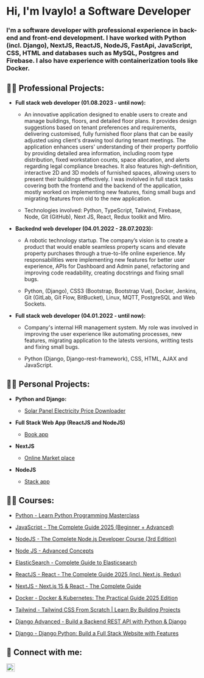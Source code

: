 <h1>Hi, I'm Ivaylo! a Software Developer</a></h1>

<h3>I'm a software developer with professional experience in back-end and front-end development. I have worked with Python (incl. Django), NextJS, ReactJS, NodeJS, FastApi, JavaScript, CSS, HTML and databases such as MySQL, Postgres and Firebase. I also have experience with containerization tools like Docker.
</h3>

<h2>👨‍💻 Professional Projects:</h2>

- <b>Full stack web developer (01.08.2023 - until now):</b>
  - An innovative application designed to enable users to create and manage buildings, floors, and detailed floor plans. It provides design suggestions based on tenant preferences and requirements, delivering customised, fully furnished floor plans that can be easily adjusted using client's drawing tool during tenant meetings. The application enhances users' understanding of their property portfolio by providing detailed area information, including room type distribution, fixed workstation counts, space allocation, and alerts regarding legal compliance breaches. It also features high-definition, interactive 2D and 3D models of furnished spaces, allowing users to present their buildings effectively. I was invlolved in full stack tasks covering both the frontend and the backend of the application, mostly worked on implementing new features, fixing small bugs and migrating features from old to the new application.
  
  - Technologies involved: Python, TypeScript, Tailwind, Firebase, Node, Git (GitHub), Next JS, React, Redux toolkit and Miro.
 
- <b>Backednd web developer (04.01.2022 - 28.07.2023):</b>
  - A robotic technology startup. The company’s vision is to create a product that would enable seamless property scans and elevate property purchases through a true-to-life online experience. My responsabilities were implementing new features for better user experience, APIs for Dashboard and Admin panel, refactoring and improving code readability, creating docstrings and fixing small bugs.
 
  - Python, (Django), CSS3 (Bootstrap, Bootstrap Vue), Docker, Jenkins, Git (GitLab, Git Flow, BitBucket), Linux, MQTT, PostgreSQL and Web Sockets.
 
- <b>Full stack web developer (04.01.2022 - until now):</b>
  - Company's internal HR management system. My role was involved in improving the user experience like automating processes, new features, migrating application to the latests versions, writting tests and fixing small bugs.
    
  - Python (Django, Django-rest-framework), CSS, HTML, AJAX and JavaScript.
 
<h2>👨‍💻 Personal Projects:</h2>

- <b>Python and Django:</b>
  - [Solar Panel Electricity Price Downloader](https://github.com/ivaylobandrov/DjangoAdvancedProjectITIDO)

- <b>Full Stack Web App (ReactJS and NodeJS)</b>
  - [Book app](https://github.com/ivaylobandrov/ITIDONodeJSReact-Project)

- <b>NextJS</b>
  - [Online Market place](https://github.com/ivaylobandrov/OnlineMarketplaceItido)

- <b>NodeJS</b>
  - [Stack app](https://github.com/ivaylobandrov/StackNodeJsApp)

<h2>👨‍💻 Courses:</h2>

- [Python - Learn Python Programming Masterclass](https://www.udemy.com/course/python-the-complete-python-developer-course/?couponCode=ACCAGE0923)

- [JavaScript - The Complete Guide 2025 (Beginner + Advanced)](https://www.udemy.com/course/javascript-the-complete-guide-2020-beginner-advanced/?couponCode=ACCAGE0923)

- [NodeJS - The Complete Node.js Developer Course (3rd Edition)](https://www.udemy.com/course/the-complete-nodejs-developer-course-2/?couponCode=ACCAGE0923)

- [Node JS - Advanced Concepts](https://www.udemy.com/course/advanced-node-for-developers/learn/lecture/9646826?start=0#overview)

- [ElasticSearch - Complete Guide to Elasticsearch](https://www.udemy.com/course/elasticsearch-complete-guide/?couponCode=ACCAGE0923)

- [ReactJS - React - The Complete Guide 2025 (incl. Next.js, Redux)](https://www.udemy.com/course/react-the-complete-guide-incl-redux/learn/lecture/8231756?start=0#overview)

- [NextJS - Next.js 15 & React - The Complete Guide](https://www.udemy.com/course/nextjs-react-the-complete-guide/learn/lecture/41161466?start=0#overview)

- [Docker - Docker & Kubernetes: The Practical Guide 2025 Edition](https://www.udemy.com/course/docker-kubernetes-the-practical-guide/?couponCode=ACCAGE0923)

- [Tailwind - Tailwind CSS From Scratch | Learn By Building Projects](https://www.udemy.com/course/tailwind-from-scratch/?couponCode=ACCAGE0923)

- [Django Advanced - Build a Backend REST API with Python & Django](https://www.udemy.com/course/django-python-advanced/?couponCode=ACCAGE0923)

- [Django - Django Python: Build a Full Stack Website with Features](https://www.udemy.com/course/python-django-2021-complete-course/?couponCode=ACCAGE0923)

<h2> 🤳 Connect with me:</h2>

[<img align="left" alt="JoshMadakor | LinkedIn" width="22px" src="https://cdn.jsdelivr.net/npm/simple-icons@v3/icons/linkedin.svg" />][linkedin]

[linkedin]: https://www.linkedin.com/in/ivaylo-bandrov-7819ba1aa

<!--
**joshmadakor1/joshmadakor1** is a ✨ _special_ ✨ repository because its `README.md` (this file) appears on your GitHub profile.
